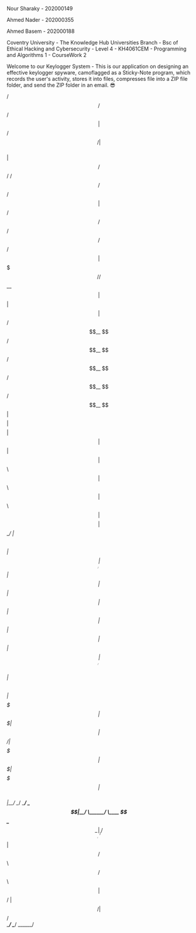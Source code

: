 Nour Sharaky - 202000149

Ahmed Nader - 202000355

Ahmed Basem - 202000188

Coventry University - The Knowledge Hub Universities Branch - Bsc of Ethical Hacking and Cybersecurity - Level 4 - KH4061CEM - Programming and Algorithms 1 - CourseWork 2

Welcome to our Keylogger System - This is our application on designing an effective keylogger spyware, camoflagged as a Sticky-Note program, which records the user's activity, stores it into files, compresses file into a ZIP file folder, and send the ZIP folder in an email. 😎

 /$$   /$$                     /$$                                                  
| $$  /$$/                    | $$                                                  
| $$ /$$/   /$$$$$$  /$$   /$$| $$  /$$$$$$   /$$$$$$   /$$$$$$   /$$$$$$   /$$$$$$ 
| $$$$$/   /$$__  $$| $$  | $$| $$ /$$__  $$ /$$__  $$ /$$__  $$ /$$__  $$ /$$__  $$
| $$  $$  | $$$$$$$$| $$  | $$| $$| $$  \ $$| $$  \ $$| $$  \ $$| $$$$$$$$| $$  \__/
| $$\  $$ | $$_____/| $$  | $$| $$| $$  | $$| $$  | $$| $$  | $$| $$_____/| $$      
| $$ \  $$|  $$$$$$$|  $$$$$$$| $$|  $$$$$$/|  $$$$$$$|  $$$$$$$|  $$$$$$$| $$      
|__/  \__/ \_______/ \____  $$|__/ \______/  \____  $$ \____  $$ \_______/|__/      
                     /$$  | $$               /$$  \ $$ /$$  \ $$                    
                    |  $$$$$$/              |  $$$$$$/|  $$$$$$/                    
                     \______/                \______/  \______/                     
